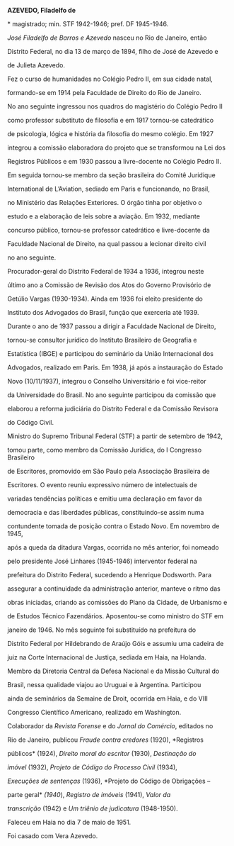 **AZEVEDO, Filadelfo de**



\* magistrado; min. STF 1942-1946; pref. DF 1945-1946.



*José Filadelfo de Barros e Azevedo* nasceu no Rio de Janeiro, então

Distrito Federal, no dia 13 de março de 1894, filho de José de Azevedo e

de Julieta Azevedo.



Fez o curso de humanidades no Colégio Pedro II, em sua cidade natal,

formando-se em 1914 pela Faculdade de Direito do Rio de Janeiro.



No ano seguinte ingressou nos quadros do magistério do Colégio Pedro II

como professor substituto de filosofia e em 1917 tornou-se catedrático

de psicologia, lógica e história da filosofia do mesmo colégio. Em 1927

integrou a comissão elaboradora do projeto que se transformou na Lei dos

Registros Públicos e em 1930 passou a livre-docente no Colégio Pedro II.

Em seguida tornou-se membro da seção brasileira do Comitê Juridique

International de L’Aviation, sediado em Paris e funcionando, no Brasil,

no Ministério das Relações Exteriores. O órgão tinha por objetivo o

estudo e a elaboração de leis sobre a aviação. Em 1932, mediante

concurso público, tornou-se professor catedrático e livre-docente da

Faculdade Nacional de Direito, na qual passou a lecionar direito civil

no ano seguinte.



Procurador-geral do Distrito Federal de 1934 a 1936, integrou neste

último ano a Comissão de Revisão dos Atos do Governo Provisório de

Getúlio Vargas (1930-1934). Ainda em 1936 foi eleito presidente do

Instituto dos Advogados do Brasil, função que exerceria até 1939.

Durante o ano de 1937 passou a dirigir a Faculdade Nacional de Direito,

tornou-se consultor jurídico do Instituto Brasileiro de Geografia e

Estatística (IBGE) e participou do seminário da União Internacional dos

Advogados, realizado em Paris. Em 1938, já após a instauração do Estado

Novo (10/11/1937), integrou o Conselho Universitário e foi vice-reitor

da Universidade do Brasil. No ano seguinte participou da comissão que

elaborou a reforma judiciária do Distrito Federal e da Comissão Revisora

do Código Civil.



Ministro do Supremo Tribunal Federal (STF) a partir de setembro de 1942,

tomou parte, como membro da Comissão Jurídica, do I Congresso Brasileiro

de Escritores, promovido em São Paulo pela Associação Brasileira de

Escritores. O evento reuniu expressivo número de intelectuais de

variadas tendências políticas e emitiu uma declaração em favor da

democracia e das liberdades públicas, constituindo-se assim numa

contundente tomada de posição contra o Estado Novo. Em novembro de 1945,

após a queda da ditadura Vargas, ocorrida no mês anterior, foi nomeado

pelo presidente José Linhares (1945-1946) interventor federal na

prefeitura do Distrito Federal, sucedendo a Henrique Dodsworth. Para

assegurar a continuidade da administração anterior, manteve o ritmo das

obras iniciadas, criando as comissões do Plano da Cidade, de Urbanismo e

de Estudos Técnico Fazendários. Aposentou-se como ministro do STF em

janeiro de 1946. No mês seguinte foi substituído na prefeitura do

Distrito Federal por Hildebrando de Araújo Góis e assumiu uma cadeira de

juiz na Corte Internacional de Justiça, sediada em Haia, na Holanda.



Membro da Diretoria Central da Defesa Nacional e da Missão Cultural do

Brasil, nessa qualidade viajou ao Uruguai e à Argentina. Participou

ainda de seminários da Semaine de Droit, ocorrida em Haia, e do VIII

Congresso Científico Americano, realizado em Washington.



Colaborador da *Revista Forense* e do *Jornal do Comércio*, editados no

Rio de Janeiro, publicou *Fraude contra credores* (1920), *Registros

públicos* (1924), *Direito* *moral do escritor* (1930), *Destinação do*

*imóvel* (1932), *Projeto de Código do Processo Civil* (1934),

*Execuções de sentenças* (1936), *Projeto do Código de Obrigações –

parte geral* *(1940*), *Registro de imóveis* (1941), *Valor da*

*transcrição* (1942) e *Um triênio de judicatura* (1948-1950).



Faleceu em Haia no dia 7 de maio de 1951.



Foi casado com Vera Azevedo.



